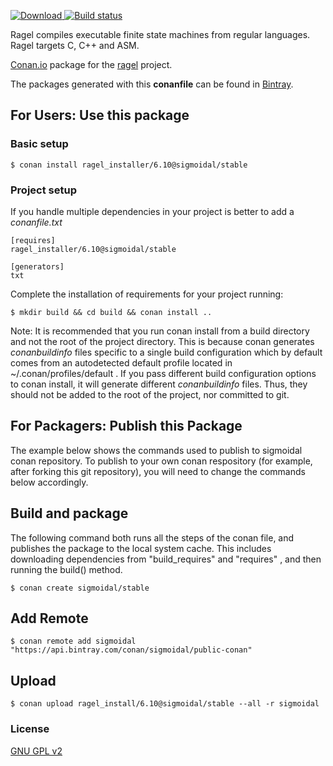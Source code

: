 [ ![Download](https://api.bintray.com/packages/sigmoidal/public-conan/ragel_installer%3Asigmoidal/images/download.svg?version=6.10%3Astable) ](https://bintray.com/sigmoidal/public-conan/ragel_installer%3Asigmoidal/6.10%3Astable/link)
[![Build status](https://ci.appveyor.com/api/projects/status/hbf4xiad80vdq8d3?svg=true)](https://ci.appveyor.com/project/sigmoidal/conan-ragel-installer)

Ragel compiles executable finite state machines from regular languages. Ragel targets C, C++ and ASM. 

[Conan.io](https://conan.io) package for the [ragel](http://www.colm.net/open-source/ragel/) project.

The packages generated with this **conanfile** can be found in [Bintray](https://bintray.com/sigmoidal/public-conan/ragel_installer%3Asigmoidal).

## For Users: Use this package

### Basic setup

    $ conan install ragel_installer/6.10@sigmoidal/stable

### Project setup

If you handle multiple dependencies in your project is better to add a *conanfile.txt*

    [requires]
    ragel_installer/6.10@sigmoidal/stable

    [generators]
    txt

Complete the installation of requirements for your project running:

    $ mkdir build && cd build && conan install ..

Note: It is recommended that you run conan install from a build directory and not the root of the project directory.  This is because conan generates *conanbuildinfo* files specific to a single build configuration which by default comes from an autodetected default profile located in ~/.conan/profiles/default .  If you pass different build configuration options to conan install, it will generate different *conanbuildinfo* files.  Thus, they should not be added to the root of the project, nor committed to git.

## For Packagers: Publish this Package

The example below shows the commands used to publish to sigmoidal conan repository. To publish to your own conan respository (for example, after forking this git repository), you will need to change the commands below accordingly.

## Build and package

The following command both runs all the steps of the conan file, and publishes the package to the local system cache.  This includes downloading dependencies from "build_requires" and "requires" , and then running the build() method.

    $ conan create sigmoidal/stable

## Add Remote

	$ conan remote add sigmoidal "https://api.bintray.com/conan/sigmoidal/public-conan"

## Upload

    $ conan upload ragel_install/6.10@sigmoidal/stable --all -r sigmoidal

### License
[GNU GPL v2](https://www.gnu.org/licenses/old-licenses/gpl-2.0.en.html)
